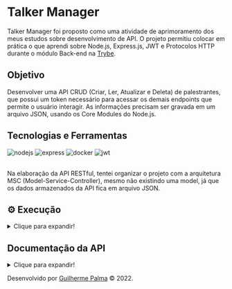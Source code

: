 
# Talker Manager

Talker Manager foi proposto como uma atividade de aprimoramento dos meus estudos sobre desenvolvimento de API. 
O projeto permitiu colocar em prática o que aprendi sobre Node.js, Express.js, JWT e Protocolos HTTP durante o módulo Back-end na [Trybe](https://www.betrybe.com/).

## Objetivo

Desenvolver uma API CRUD (Criar, Ler, Atualizar e Deleta) de palestrantes, que possui um token necessário para acessar os demais endpoints que permite o usuário interagir. As informações precisam ser gravada em um arquivo JSON, usando os Core Modules do Node.js.

## Tecnologias e Ferramentas
<div>
    <img src="https://img.shields.io/badge/Node.js-339933?style=for-the-badge&logo=nodedotjs&logoColor=white" alt="nodejs"/>
    <img src="https://img.shields.io/badge/Express.js-000000?style=for-the-badge&logo=express&logoColor=white" alt="express"/>
    <img src="https://img.shields.io/badge/Docker-2CA5E0?style=for-the-badge&logo=docker&logoColor=white" alt="docker"/>
    <img src="https://camo.githubusercontent.com/92407fc26e09271d8137b8aaf1585b266f04046b96f1564dfe5a69f146e21301/68747470733a2f2f696d672e736869656c64732e696f2f62616467652f4a57542d3030303030303f7374796c653d666f722d7468652d6261646765266c6f676f3d4a534f4e253230776562253230746f6b656e73266c6f676f436f6c6f723d7768697465" alt="jwt"/>
</div>

<br>

Na elaboração da API RESTful, tentei organizar o projeto com a arquitetura MSC (Model-Service-Controller), mesmo não existindo uma model, já que os dados armazenados da API fica em arquivo JSON.

## ⚙️ Execução

<details>
  <summary>Clique para expandir!</summary>

Para executar a aplicação inicie realizando o clone deste repositório com o comando abaixo.

    git clone git@github.com:guilhermepallma/talker-manager.git

Navegue até a raíz do projeto.

    cd talker-manager/

  Na raíz do projeto execute o comando abaixo para instalar as dependências.

    npm install

  Para subir o servidor com o <strong>nodemon</strong> utilize o comando abaixo no terminal dentro do projeto.
    
    npm run dev
    
</details>

## Documentação da API

<details>
  <summary>Clique para expandir!</summary>

### Retorna o token necessário para acessar os demais endpoints da API. 

```http
  POST /login
```
#### Exemplo de valores:
```
{
  "email": "email@email.com",
  "password": "123456"
}
```
##

### Retorna todos os palestrantes cadastrados.

```http
  GET /talker
```
##

### Retorna um palestrante pelo id.

```http
  GET /talker/:id
```

| Parâmetro   | Tipo       | Descrição                                   |
| :---------- | :--------- | :------------------------------------------ |
| `id`      | `number` | **Obrigatório**. O ID do palestrante que deseja retorna. |


##

### Retorna um palestrante pelo nome.

```http
  GET /talker/search?q=searchTerm
```

| Parâmetro   | Tipo       | Descrição                                   |
| :---------- | :--------- | :------------------------------------------ |
| `searchTerm`      | `string` | **Obrigatório**. O nome que deseja retorna. |


##

### Cadastra um novo palestrante.

```http
  POST /talker
```
#### Exemplo de valores:
```
{
  "name": "Gabigol",
  "age": 25,
  "talk": {
    "watchedAt": "28/10/2022",
    "rate": 3
  }
}
```
##

### Atualiza os dados de um palestrante cadastrado.

```http
  PUT /talker/:id
```

| Parâmetro   | Tipo       | Descrição                                   |
| :---------- | :--------- | :------------------------------------------ |
| `id`      | `number` | **Obrigatório**. O ID do palestrante que deseja atualizar. |

 **OBS**: Os valoes que podem ser editados, são os mesmo necessários para cadastrar.

##

### Retorna um palestrante pelo nome.

```http
  DELETE /talker/:id
```

| Parâmetro   | Tipo       | Descrição                                   |
| :---------- | :--------- | :------------------------------------------ |
| `id`      | `number` | **Obrigatório**. O ID do palestrante que deseja **DELETAR**. |

##

</details>

Desenvolvido por [Guilherme Palma](www.linkedin.com/in/guilhermepallma) © 2022.
